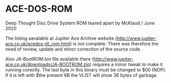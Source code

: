 # ACE-DOS-ROM
Deep Thought Disc Drive System ROM teared apart
by McKlaud / June 2020

The listing aavalable at Jupiter Ace Archive website (http://www.jupiter-ace.co.uk/acedos-dt_rom.html) is not complete. There was therefore the need of review, update and minor correction of the source code. 

Also JA-BootROM.bin file available there (http://www.jupiter-ace.co.uk/downloads/JA-BOOTROM.zip) requires a minor tweak to make it running corectly. The last byte in this binary must be changed to $00 (NOP). If it is left with $the present 6B the VLIST will show 36 bytes of garbage.
